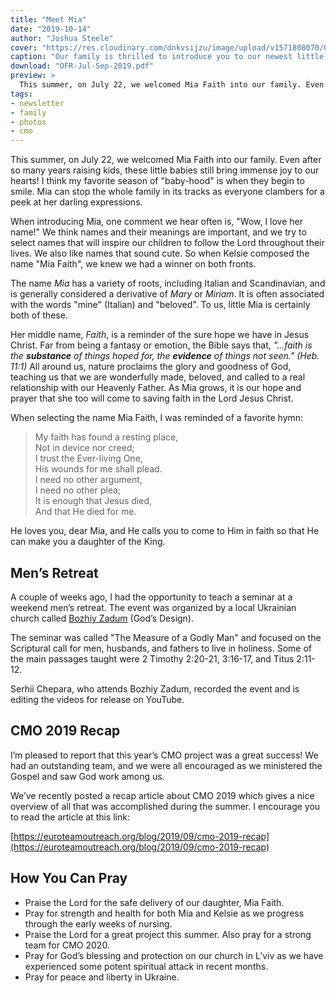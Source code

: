 ```yaml
---
title: "Meet Mia"
date: "2019-10-14"
author: "Joshua Steele"
cover: "https://res.cloudinary.com/dnkvsijzu/image/upload/v1571808070/OFReport/2019-10-14-meet-mia/mia-cover-1200-630_s1fflh.jpg"
caption: "Our family is thrilled to introduce you to our newest little girl. Say hello to Mia Faith!"
download: "OFR-Jul-Sep-2019.pdf"
preview: >
  This summer, on July 22, we welcomed Mia Faith into our family. Even after so many years raising kids, these little babies still bring immense joy to our hearts! I think my favorite season of "baby-hood" is when they begin to smile. Mia can stop the whole family in its tracks as everyone clambers for a peek at her darling expressions.
tags:
- newsletter
- family
- photos
- cmo
---
```


This summer, on July 22, we welcomed Mia Faith into our family. Even after so many years raising kids, these little babies still bring immense joy to our hearts! I think my favorite season of "baby-hood" is when they begin to smile. Mia can stop the whole family in its tracks as everyone clambers for a peek at her darling expressions.

When introducing Mia, one comment we hear often is, "Wow, I love her name!" We think names and their meanings are important, and we try to select names that will inspire our children to follow the Lord throughout their lives. We also like names that sound cute. So when Kelsie composed the name "Mia Faith", we knew we had a winner on both fronts.

The name *Mia* has a variety of roots, including Italian and Scandinavian, and is generally considered a derivative of *Mary* or *Miriam*. It is often associated with the words "mine" (Italian) and "beloved". To us, little Mia is certainly both of these.

Her middle name, *Faith*, is a reminder of the sure hope we have in Jesus Christ. Far from being a fantasy or emotion, the Bible says that, *"...faith is the **substance** of things hoped for, the **evidence** of things not seen." (Heb. 11:1)* All around us, nature proclaims the glory and goodness of God, teaching us that we are wonderfully made, beloved, and called to a real relationship with our Heavenly Father. As Mia grows, it is our hope and prayer that she too will come to saving faith in the Lord Jesus Christ.

When selecting the name Mia Faith, I was reminded of a favorite hymn:

> My faith has found a resting place,   
> Not in device nor creed;   
> I trust the Ever-living One,   
> His wounds for me shall plead.   
> I need no other argument,   
> I need no other plea;   
> It is enough that Jesus died,   
> And that He died for me.

He loves you, dear Mia, and He calls you to come to Him in faith so that He can make you a daughter of the King.

## Men’s Retreat

A couple of weeks ago, I had the opportunity to teach a seminar at a weekend men’s retreat. The event was organized by a local Ukrainian church called [Bozhiy Zadum](https://www.facebook.com/gods.design.lviv/) (God’s Design).

<article-image publicId="OFReport/2019-10-14-meet-mia/mens-seminar_glmyvt.jpg" width="768" alt="Men's retreat" caption="A group photo at the conclusion of the recent men’s retreat organized by “God’s Design Church”"/>

The seminar was called "The Measure of a Godly Man" and focused on the Scriptural call for men, husbands, and fathers to live in holiness. Some of the main passages taught were 2 Timothy 2:20-21, 3:16-17, and Titus 2:11-12.

Serhii Chepara, who attends Bozhiy Zadum, recorded the event and is editing the videos for release on YouTube.

## CMO 2019 Recap

I’m pleased to report that this year’s CMO project was a great success! We had an outstanding team, and we were all encouraged as we ministered the Gospel and saw God work among us.

We’ve recently posted a recap article about CMO 2019 which gives a nice overview of all that was accomplished during the summer. I encourage you to read the article at this link:

[https://euroteamoutreach.org/blog/2019/09/cmo-2019-recap](https://euroteamoutreach.org/blog/2019/09/cmo-2019-recap)

<article-image publicId="OFReport/2019-10-14-meet-mia/cmo-2019-team_dqkrmn.jpg" width="768" alt="CMO 2019 Team" caption="The CMO 2019 team"/>

## How You Can Pray

* Praise the Lord for the safe delivery of our daughter, Mia Faith.
* Pray for strength and health for both Mia and Kelsie as we progress through the early weeks of nursing.
* Praise the Lord for a great project this summer. Also pray for a strong team for CMO 2020.
* Pray for God’s blessing and protection on our church in L’viv as we have experienced some potent spiritual attack in recent months.
* Pray for peace and liberty in Ukraine.
